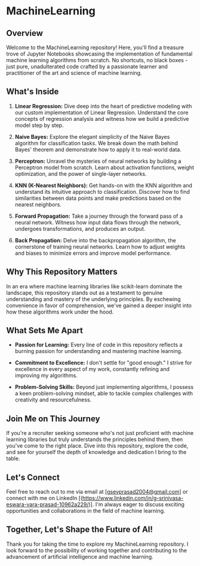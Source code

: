 # MachineLearning

## Overview

Welcome to the MachineLearning repository! Here, you'll find a treasure trove of Jupyter Notebooks showcasing the implementation of fundamental machine learning algorithms from scratch. No shortcuts, no black boxes - just pure, unadulterated code crafted by a passionate learner and practitioner of the art and science of machine learning.

## What's Inside

1. **Linear Regression:** Dive deep into the heart of predictive modeling with our custom implementation of Linear Regression. Understand the core concepts of regression analysis and witness how we build a predictive model step by step.

2. **Naive Bayes:** Explore the elegant simplicity of the Naive Bayes algorithm for classification tasks. We break down the math behind Bayes' theorem and demonstrate how to apply it to real-world data.

3. **Perceptron:** Unravel the mysteries of neural networks by building a Perceptron model from scratch. Learn about activation functions, weight optimization, and the power of single-layer networks.

4. **KNN (K-Nearest Neighbors):** Get hands-on with the KNN algorithm and understand its intuitive approach to classification. Discover how to find similarities between data points and make predictions based on the nearest neighbors.

5. **Forward Propagation:** Take a journey through the forward pass of a neural network. Witness how input data flows through the network, undergoes transformations, and produces an output.

6. **Back Propagation:** Delve into the backpropagation algorithm, the cornerstone of training neural networks. Learn how to adjust weights and biases to minimize errors and improve model performance.

## Why This Repository Matters

In an era where machine learning libraries like scikit-learn dominate the landscape, this repository stands out as a testament to genuine understanding and mastery of the underlying principles. By eschewing convenience in favor of comprehension, we've gained a deeper insight into how these algorithms work under the hood.

## What Sets Me Apart

- **Passion for Learning:** Every line of code in this repository reflects a burning passion for understanding and mastering machine learning.
  
- **Commitment to Excellence:** I don't settle for "good enough." I strive for excellence in every aspect of my work, constantly refining and improving my algorithms.
  
- **Problem-Solving Skills:** Beyond just implementing algorithms, I possess a keen problem-solving mindset, able to tackle complex challenges with creativity and resourcefulness.

## Join Me on This Journey

If you're a recruiter seeking someone who's not just proficient with machine learning libraries but truly understands the principles behind them, then you've come to the right place. Dive into this repository, explore the code, and see for yourself the depth of knowledge and dedication I bring to the table.

## Let's Connect

Feel free to reach out to me via email at [gsevprasad2004@gmail.com] or connect with me on LinkedIn [(https://www.linkedin.com/in/g-srinivasa-eswara-vara-prasad-10962a229/)]. I'm always eager to discuss exciting opportunities and collaborations in the field of machine learning.

## Together, Let's Shape the Future of AI!

Thank you for taking the time to explore my MachineLearning repository. I look forward to the possibility of working together and contributing to the advancement of artificial intelligence and machine learning.
